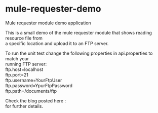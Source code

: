mule-requester-demo
===================

Mule requester module demo application

This is a small demo of the mule requester module that shows reading resource file from<br/> 
a specific location and upload it to an FTP server.<br/>

To run the unit test change the following properties in api.properties to match your <br/>
running FTP server:<br/>
ftp.host=localhost<br/>
ftp.port=21<br/>
ftp.username=YourFtpUser<br/>
ftp.password=YpurFtpPassword<br/>
ftp.path=/documents/ftp<br/>

Check the blog posted here : <a href="http://www.appnovation.com/blog/mule-requester-module"></a><br/>
for further details.



